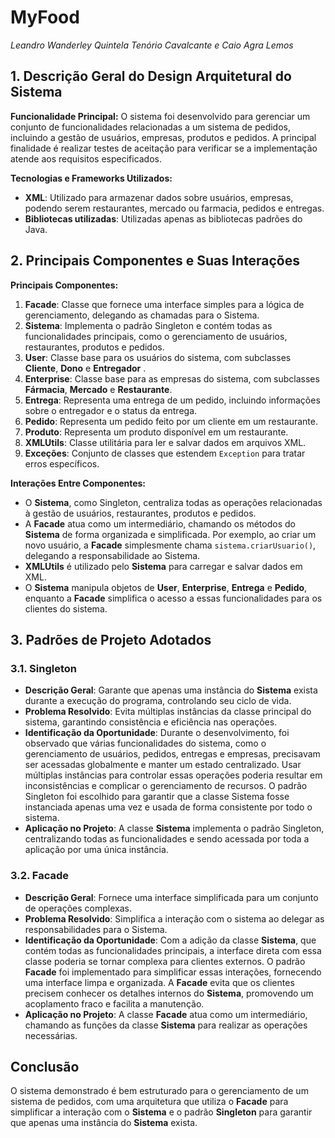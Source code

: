# MyFood

*Leandro Wanderley Quintela Tenório Cavalcante e Caio Agra Lemos*

## 1. Descrição Geral do Design Arquitetural do Sistema

**Funcionalidade Principal:**
O sistema foi desenvolvido para gerenciar um conjunto de funcionalidades relacionadas a um sistema de pedidos, incluindo a gestão de usuários, empresas, produtos e pedidos. A principal finalidade é realizar testes de aceitação para verificar se a implementação atende aos requisitos especificados.

**Tecnologias e Frameworks Utilizados:**

- **XML**: Utilizado para armazenar dados sobre usuários, empresas, podendo serem restaurantes, mercado ou farmacia, pedidos e entregas.
- **Bibliotecas utilizadas**: Utilizadas apenas as bibliotecas padrões do Java.

## 2. Principais Componentes e Suas Interações

**Principais Componentes:**

1. **Facade**: Classe que fornece uma interface simples para a lógica de gerenciamento, delegando as chamadas para o Sistema.
2. **Sistema**: Implementa o padrão Singleton e contém todas as funcionalidades principais, como o gerenciamento de usuários, restaurantes, produtos e pedidos.
3. **User**: Classe base para os usuários do sistema, com subclasses **Cliente**, **Dono** e **Entregador** .
4. **Enterprise**: Classe base para as empresas do sistema, com subclasses **Fármacia**, **Mercado** e **Restaurante**.
5. **Entrega**: Representa uma entrega de um pedido, incluindo informações sobre o entregador e o status da entrega.
6. **Pedido**: Representa um pedido feito por um cliente em um restaurante.
7. **Produto**: Representa um produto disponível em um restaurante.
8. **XMLUtils**: Classe utilitária para ler e salvar dados em arquivos XML.
9. **Exceções**: Conjunto de classes que estendem `Exception` para tratar erros específicos.

**Interações Entre Componentes:**

- O **Sistema**, como Singleton, centraliza todas as operações relacionadas à gestão de usuários, restaurantes, produtos e pedidos.
- A **Facade** atua como um intermediário, chamando os métodos do **Sistema** de forma organizada e simplificada. Por exemplo, ao criar um novo usuário, a **Facade** simplesmente chama `sistema.criarUsuario()`, delegando a responsabilidade ao Sistema.
- **XMLUtils** é utilizado pelo **Sistema** para carregar e salvar dados em XML.
- O **Sistema** manipula objetos de **User**, **Enterprise**, **Entrega** e **Pedido**, enquanto a **Facade** simplifica o acesso a essas funcionalidades para os clientes do sistema.

## 3. Padrões de Projeto Adotados

### 3.1. Singleton

- **Descrição Geral**: Garante que apenas uma instância do **Sistema** exista durante a execução do programa, controlando seu ciclo de vida.
- **Problema Resolvido**: Evita múltiplas instâncias da classe principal do sistema, garantindo consistência e eficiência nas operações.
- **Identificação da Oportunidade**: Durante o desenvolvimento, foi observado que várias funcionalidades do sistema, como o gerenciamento de usuários, pedidos, entregas e empresas, precisavam ser acessadas globalmente e manter um estado centralizado. Usar múltiplas instâncias para controlar essas operações poderia resultar em inconsistências e complicar o gerenciamento de recursos. O padrão Singleton foi escolhido para garantir que a classe Sistema fosse instanciada apenas uma vez e usada de forma consistente por todo o sistema.
- **Aplicação no Projeto**: A classe **Sistema** implementa o padrão Singleton, centralizando todas as funcionalidades e sendo acessada por toda a aplicação por uma única instância.

### 3.2. Facade

- **Descrição Geral**: Fornece uma interface simplificada para um conjunto de operações complexas.
- **Problema Resolvido**: Simplifica a interação com o sistema ao delegar as responsabilidades para o Sistema.
- **Identificação da Oportunidade**: Com a adição da classe **Sistema**, que contém todas as funcionalidades principais, a interface direta com essa classe poderia se tornar complexa para clientes externos. O padrão **Facade** foi implementado para simplificar essas interações, fornecendo uma interface limpa e organizada. A **Facade** evita que os clientes precisem conhecer os detalhes internos do **Sistema**, promovendo um acoplamento fraco e facilita a manutenção.
- **Aplicação no Projeto**: A classe **Facade** atua como um intermediário, chamando as funções da classe **Sistema** para realizar as operações necessárias.

## Conclusão

O sistema demonstrado é bem estruturado para o gerenciamento de um sistema de pedidos, com uma arquitetura que utiliza o **Facade** para simplificar a interação com o **Sistema** e o padrão **Singleton** para garantir que apenas uma instância do **Sistema** exista.
